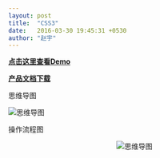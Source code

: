 ```yaml
---
layout: post
title:  "CSS3"
date:   2016-03-30 19:45:31 +0530
author: "赵宇"
---
```





<a href="http://rainzhao.github.io/css3/"><strong>点击这里查看Demo</strong></a>

<a href="{{ site.url }}/assets/document.doc"><strong>产品文档下载</strong></a>
<p>思维导图</p>
<img src="{{ site.url }}/assets/css2.png" alt="思维导图">
<p>操作流程图</p>
<center><img src="{{ site.url }}/assets/css1.png" alt="思维导图"></center>
<!-- categories: zblog essay -->